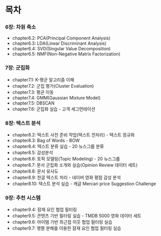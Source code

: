 # 목차

### 6장: 차원 축소

- chapter6.2: PCA(Principal Component Analysis)
- chapter6.3: LDA(Linear Discriminant Analysis)
- chapter6.4: SVD(Singular Value Decomposition)
- chapter6.5: NMF(Non-Negative Matrix Factorization)

### 7장: 군집화

- chapter7.1: K-평균 알고리즘 이해
- chapter7.2: 군집 평가(Cluster Evaluation)
- chapter7.3: 평균 이동
- chapter7.4: GMM(Gaussian Mixture Model)
- chapter7.5: DBSCAN
- chapter7.6: 군집화 실습 - 고객 세그먼테이션

### 8장: 텍스트 분석

- chapter8.2: 텍스트 사전 준비 작업(텍스트 전처리) - 텍스트 정규화
- chapter8.3: Bag of Words - BOW
- chapter8.4: 텍스트 분류 실습 - 20 뉴스그룹 분류
- chapter8.5: 감성분석
- chapter8.6: 토픽 모델링(Topic Modeling) - 20 뉴스그룹
- chapter8.7: 문서 군집화 소개와 실습(Opinion Review 데이터 세트)
- chapter8.8: 문서 유사도
- chapter8.9: 한글 텍스트 처리 - 네이버 영화 평점 감성 분석
- chapter8.10: 텍스트 분석 실습 - 캐글 Mercari price Suggestion Challenge

### 9장: 추천 시스템

- chapter9.4: 잠재 요인 협업 필터링
- chapter9.5: 콘텐츠 기반 필터링 실습 - TMDB 5000 영화 데이터 세트
- chapter9.6: 아이템 기반 최근접 이웃 협업 필터링 실습
- chapter9.7: 행렬 분해를 이용한 잠재 요인 협업 필터링 실습
